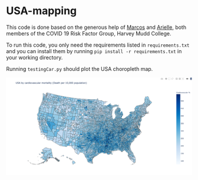 # USA-mapping

This code is done based on the generous help of [Marcos](https://github.com/marcos-acosta) and [Arielle](https://github.com/arielleisaacs), both members of the COVID 19 Risk Factor Group, Harvey Mudd College.

To run this code, you only need the requirements listed in `requirements.txt` and you can install them by running `pip install -r requirements.txt` in your working directory. 

Running `testingCar.py` should plot the USA choropleth map.

![USA cardiovascular mortality map](images/choropleth1.png)


